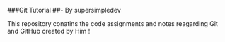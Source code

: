###Git Tutorial
##- By supersimpledev

This repository conatins the code assignments and notes reagarding Git and GitHub created by Him !
